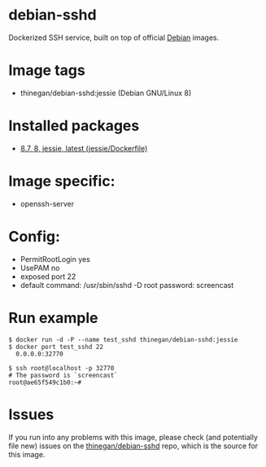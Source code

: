 # debian-sshd
Dockerized SSH service, built on top of official [Debian](https://hub.docker.com/_/debian/) images.

# Image tags
* thinegan/debian-sshd:jessie (Debian GNU/Linux 8)

# Installed packages
* [8.7, 8, jessie, latest (jessie/Dockerfile)](https://github.com/tianon/docker-brew-debian/blob/e8131d071a42b8e88cabbb0aa33023c7b66b7b93/jessie/Dockerfile)

# Image specific:
* openssh-server

# Config:
* PermitRootLogin yes
* UsePAM no
* exposed port 22
* default command: /usr/sbin/sshd -D
root password: screencast

# Run example
```console
$ docker run -d -P --name test_sshd thinegan/debian-sshd:jessie
$ docker port test_sshd 22
  0.0.0.0:32770

$ ssh root@localhost -p 32770
# The password is `screencast`
root@ae65f549c1b0:~#
```

# Issues
If you run into any problems with this image, please check (and potentially file new) issues on the [thinegan/debian-sshd](https://github.com/thinegan/debian-sshd) repo, which is the source for this image.

